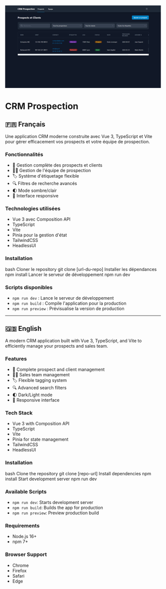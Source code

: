 ![CRM Prospection](/src/images/image.png)

# CRM Prospection

## 🇫🇷 Français

Une application CRM moderne construite avec Vue 3, TypeScript et Vite pour gérer efficacement vos prospects et votre équipe de prospection.

### Fonctionnalités

- 👥 Gestion complète des prospects et clients
- 👨‍💼 Gestion de l'équipe de prospection
- 🏷️ Système d'étiquetage flexible
- 🔍 Filtres de recherche avancés
- 🌓 Mode sombre/clair
- 📱 Interface responsive

### Technologies utilisées

- Vue 3 avec Composition API
- TypeScript
- Vite
- Pinia pour la gestion d'état
- TailwindCSS
- HeadlessUI

### Installation

bash
Cloner le repository
git clone [url-du-repo]
Installer les dépendances
npm install
Lancer le serveur de développement
npm run dev


### Scripts disponibles

- `npm run dev` : Lance le serveur de développement
- `npm run build` : Compile l'application pour la production
- `npm run preview` : Prévisualise la version de production

---

## 🇬🇧 English

A modern CRM application built with Vue 3, TypeScript, and Vite to efficiently manage your prospects and sales team.

### Features

- 👥 Complete prospect and client management
- 👨‍💼 Sales team management
- 🏷️ Flexible tagging system
- 🔍 Advanced search filters
- 🌓 Dark/Light mode
- 📱 Responsive interface

### Tech Stack

- Vue 3 with Composition API
- TypeScript
- Vite
- Pinia for state management
- TailwindCSS
- HeadlessUI

### Installation

bash
Clone the repository
git clone [repo-url]
Install dependencies
npm install
Start development server
npm run dev


### Available Scripts

- `npm run dev`: Starts development server
- `npm run build`: Builds the app for production
- `npm run preview`: Preview production build

### Requirements

- Node.js 16+
- npm 7+

### Browser Support

- Chrome
- Firefox
- Safari
- Edge

